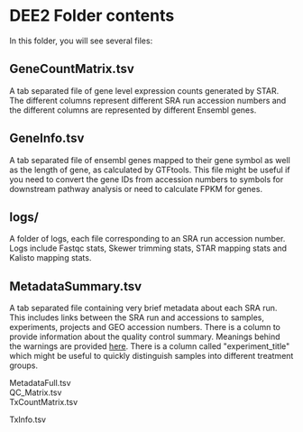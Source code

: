 # DEE2 Folder contents
In this folder, you will see several files:

## GeneCountMatrix.tsv     
A tab separated file of gene level expression counts generated by STAR. The different columns represent different SRA run 
accession numbers and the different columns are represented by different Ensembl genes. 

## GeneInfo.tsv
A tab separated file of ensembl genes mapped to their gene symbol as well as the length of gene, as calculated by GTFtools.
This file might be useful if you need to convert the gene IDs from accession numbers to symbols for downstream pathway analysis
or need to calculate FPKM for genes.

## logs/
A folder of logs, each file corresponding to an SRA run accession number. Logs include Fastqc stats, Skewer trimming stats, 
STAR mapping stats and Kalisto mapping stats.

## MetadataSummary.tsv     
A tab separated file containing very brief metadata about each SRA run. This includes links between the SRA run and accessions
to samples, experiments, projects and GEO accession numbers. There is a column to provide information about the quality control 
summary. Meanings behind the warnings are provided [here](https://github.com/markziemann/dee2/blob/master/qc/qc_metrics.md).
There is a column called "experiment_title" which might be useful to quickly distinguish samples into different treatment 
groups.


MetadataFull.tsv        
QC_Matrix.tsv           
TxCountMatrix.tsv       

TxInfo.tsv 

